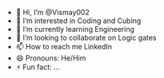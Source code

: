 - 👋 Hi, I’m @Vismay002
- 👀 I’m interested in Coding and Cubing
- 🌱 I’m currently learning Engineering
- 💞️ I’m looking to collaborate on Logic gates
- 📫 How to reach me LinkedIn
- 😄 Pronouns: He/Him
- ⚡ Fun fact: ...

<!---
Vismay002/Vismay002 is a ✨ special ✨ repository because its `README.md` (this file) appears on your GitHub profile.
You can click the Preview link to take a look at your changes.
--->
